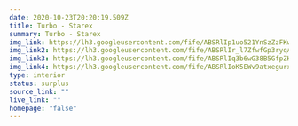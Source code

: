 ```yaml
---
date: 2020-10-23T20:20:19.509Z
title: Turbo - Starex
summary: Turbo - Starex
img_link: https://lh3.googleusercontent.com/fife/ABSRlIp1uo521YnSzZzFKwoNBsFucvGh08eyphmY2S1HGAdPP-afr_uFvRjz1PPPmS8e5gkteeAnWWlo5hL0OkQnK1ZC9lQkpRyPZqltEUGamSbqrcsi43tEN4d-KY2N6e5p5cddWZuHUuVVPJwXzrjv3bSHcjABuB3d7qREPvzWgaUBH51XZLTwaYmUhohZuoNWFXnRzhmO_HWiDwtlBfowAZUiUe81s4jIZP6GDVFfP58XFZ3zlkYP23tHA3FO_dCf9Ji3Id2danEuNQpJXgCSaSJbg1y997G-sT6Dah0JDHn6NB_5QXRvP5PfM0MaG_xKLnLDv96vS0TGgWFUsf5YEu1pBf-7xLWVgNYvncqUhlY4jxY0CLb5dgIHieqWf245Oomh9IqKuLy7Vtkb5YTB_c9WwFsaA6WXetdcXk11hKHm6ZDbsqPSup-qRmOvhFqhXsQutSo2z2FmGIKlvYeVfIZAZtMRbU9KZgXLx9NL55uVdVXa73VYqUmf2OxR40RK4GLQPu4Y1cFkUsjFW75D7C340jTaCIi1uU4wna_x_BHLDSbLfdLSw70aNddwHqNmPT2RztGral5gKb_eIFNwEPpDqqkGHXMq3UwDO0umt0sAkJnw9okZbl2COgqavHX9hRO-m3zgk4uTFB2-RcooyXuMeHJH7qPhZ5qlYV_4jm-_equGGvD0XCnZ64BViLpxq4xqkZ_AoezpHYrq1U0XpTJpsHrVBLqWfg=w656-h666-ft
img_link2: https://lh3.googleusercontent.com/fife/ABSRlIr_l7ZfwfGp3ryqAwHcQ2mHvuji9MRmpsIYp7UOGCU64pUef8jkhN5FuKbDTreiYblT26OjcEqJv3tkvk_Mr-nrcKeAg8XJSjzE6YH-9zS_eAiwH79YhnVWti5k7IHg4h3ocd4NeM9oaGMsa2hXo3sMmMKG2p2Zq6OrSZ6d5UJawIZZN_CyGx3Adxqux6QBAt2cGxUL_12nPQX1rGAX_9xohFunug9geqAmf9wXmX85A7AYanu-hBAPrNCCN7z3pCA9HsoZUh4kNWdjIPN-OuU-M6FNmitdP999gvY30tmNq9Ptfn_Q6TgWB9JbIUYZMqjZb_ZnY0doT-397t5h4S3QId8m4O0KbHjhmlKMAN9HoO5DzS0hDHUzGNU9_7rBtYUuwAH1mJ2M2Ve2F1zBcT2Us4fA7d7sGqwJeJrEgBxAFbeBu9zczKlCkzNybZRjc_Seo8K5cNnvs2wWuMBtO8TtiwXWJqHdQT51kIKgp7t0tTkYYdAaCs_8zOWHoSG1s9B0Qu75OzJedtq6T3n5bk-WBrnUASuIbaw27K53FGnwPtM4UlA-0nrxngaHP3UvImWGEXHMyr2zQDhMd-x-sUrTktmjmsR0ARkcbwtS88S1FQkMYQjpvCiRYRd9FY6GBS1ENtjiWW0nb5T-2Ii-xze-HUSgm9k9rXo1UA8fSstSWVV19ueCaNoOSd2ez6CpLgzU54wN8Gem7_s05ERa7Hl-IrIvPGj4ug=w656-h666-ft
img_link3: https://lh3.googleusercontent.com/fife/ABSRlIq3b6wG38B5GfpZKZeis4pdGgrMi82mbFz4wAtGPTmmCc-gEKtnxX5i65hoBL5ZxJotFhJHvu-i9Dwmxh9YnD3-kcuyAMXrAab18JUMqNdWbO3KL6sbF_5rGrAm1Q85sXLOECz7-SWdm50GBUBiNVeOZM8CLe13G84pJCBl5HFIV5DpbU2ixF73cZAA70Hogwq7xxYCGoQHSjEXamYY9FBjGuzqHHmE1X4VCGbFh_Wy6SGqN31248IX6r441Y7iB5uYntyEcfdG4vLx6sySH66gZc84hH8dfgj8hjpVryxgmj--yzEYg71uvECjoj8xuFCgrKPOZi2w7HesT3oGIR5TEkkXXiuBDFePDzlo1OPQFSurMwEVtz4kZ9ORRcHm92O1Hhr8alvCQHpTAajtS5sJ6vgvJoN4tM8Nzqw9x3ZqN_c4AT9EBOi8RwdwuOx4XB_WWvVpjA_VlsYE5MAMlFP0P8FQG8X9uQ23Xs-u4wLqBYHoHkMtrSQI2vkgHHcuu7eD9xGjc1P0vXzDFLe40_BIvNO1_-UxqNpqzlVTRZr_O7_uWYsiDRzh0gbeQYpXsV6DKbEaY3DLbp8LzxnxNnLAweJ2BTmv90BGiov2U4lupyH623rIc7Vry1mTev6JEVSQUa0fure1DRDFiImdMaKmYfKRcU-oZX-k5rt3Z40QwJJQZpi_3BoeWp4vkgxF_PW9rSIFjjgzM1e0yAuMqlu0Nv6v1UmwKg=w656-h666-ft
img_link4: https://lh3.googleusercontent.com/fife/ABSRlIoK5EWv9atxegurxAuTAswd82PaXFS42TNItJckYgTTUCXDPE3itarkt70zV_HtQOTB_1OB1zAnpfDXifZCxPmPmGLqLNOxoJMgGuS-_2uhkY9M24MTk0NPiqwmOA5Bw07aM1kf5DTko1TZfZkYI2YhvvfsXeUHLZ6d5jOdw44QMZ06ZT32xuw5UikHYOggfnhj2t-wPPqicG2MvQwboqPPhn1rp8JYJdhXYrY1yNqAjJoy2k-ckKCuMNYP3xzKNsvJCwqagdCmX94RnmTieUDa6EXFuNWuM05s46vuVkB7LRPh3cT4o-02wlHVMXSXCpYZW-DKWacgjyJpUNL5oWdeh4cuZNdbcT1RWwwpVIlw23RGPBhOjpQFXTRoCAqMGohf8URS2TmLPhuIbRpwgqVbrEypyp1QGQ-jbMA9bl8dKjAkIMQ7yCiIooc5siweIy-BEBcdKPHnMzy5YK5tRyaQoofXfvHq8km2XWFqTXnglWOKAbSYnOQ7MsSP1m0tLo3SoskwxjcSfeCuadiiA4SDmib5zPkTI-YvvS1cTgP-Uz651Od-bF2tqAJzzs0HHtIVLohgTEvWuVm4779yw0X_UxTpmMSCD9vJQgCkzNerKP-Y0tkbAXK54qvntWuACqpGHRTnpgMcvTyvoo6XIG3M6fWBAcUiOe6m71yKj--xU2P8aAhSHy72hD0Vu52Aq0Oha3FjkRqnGznVHRc4QA9wKlDX5SABSA=w656-h666-ft
type: interior
status: surplus
source_link: ""
live_link: ""
homepage: "false"
---
```

